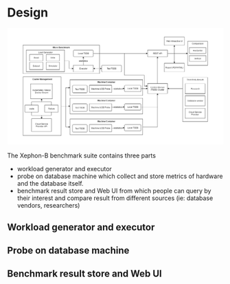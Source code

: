 # Design

![system design](system-design.png)

The Xephon-B benchmark suite contains three parts

- workload generator and executor
- probe on database machine which collect and store metrics of hardware and the database itself.
- benchmark result store and Web UI from which people can query by their interest and compare result from different sources (ie: database vendors, researchers)



## Workload generator and executor


## Probe on database machine


## Benchmark result store and Web UI

